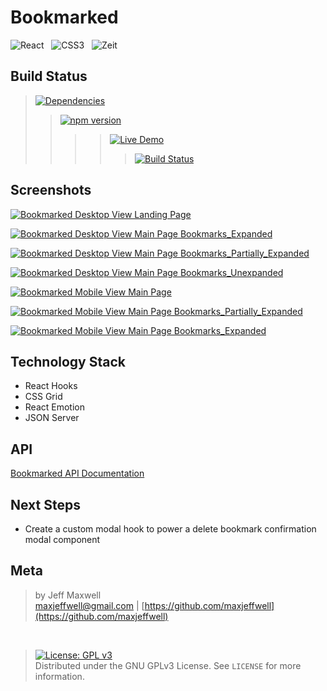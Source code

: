 # Bookmarked

![React](https://img.shields.io/badge/React-badge.svg?style=for-the-badge&logo=react&labelColor=fa625f&logoColor=EDEDED&color=393939) &nbsp;
![CSS3](https://img.shields.io/badge/CSS3-badge.svg?style=for-the-badge&logo=css3&labelColor=fa625f&logoColor=EDEDED&color=393939) &nbsp;
![Zeit](https://img.shields.io/badge/Zeit-badge.svg?style=for-the-badge&logo=zeit&labelColor=fa625f&logoColor=EDEDED&color=393939)

## Build Status

>[![Dependencies](https://img.shields.io/badge/dependencies-up%20to%20date-393939.svg?style=style-for-the-badge&logo=appveyor&labelColor=fa625f&logoColor=EDEDED&color=393939)](https://github.com/maxjeffwell/bookmarks-react-hooks)
>>[![npm version](https://img.shields.io/badge/npm%20package-6.4.1-ededed.svg?logo=npm&style=style-for-the-badge&labelColor=fa625f&logoColor=EDEDED&color=393939)](https://badge.fury.io/js/npm)
>>>>[![Live Demo](https://img.shields.io/badge/demo-online-393939.svg?style=style-for-the-badge&logo=heroku&logoColor=EDEDED&labelColor=fa625f&color=393939)](https://jmaxwell-bookmark-manager.herokuapp.com/)
>>>>>[![Build Status](https://img.shields.io/badge/travis-ci-badge.svg?style=style-for-the-badge&logo=travis-ci&labelColor=fa625f&logoColor=EDEDED&color=393939)](https://travis-ci.org/maxjeffwell/bookmarks-react-hooks)
>>>
>>
>

## Screenshots

[![Bookmarked Desktop View Landing Page](https://i.gyazo.com/abee754487f39b7b32185a227e1fe4ae.png)](https://gyazo.com/abee754487f39b7b32185a227e1fe4ae)

[![Bookmarked Desktop View Main Page Bookmarks_Expanded](https://i.gyazo.com/5fdf1017422df4223688a46c23d2e637.png)](https://gyazo.com/5fdf1017422df4223688a46c23d2e637)

[![Bookmarked Desktop View Main Page Bookmarks_Partially_Expanded](https://i.gyazo.com/bf4fcc11a68c7c50fe4ac83efc38a320.png)](https://gyazo.com/bf4fcc11a68c7c50fe4ac83efc38a320)

[![Bookmarked Desktop View Main Page Bookmarks_Unexpanded](https://i.gyazo.com/177e8c0c74485d9b986d4ae49970b604.png)](https://gyazo.com/177e8c0c74485d9b986d4ae49970b604)

[![Bookmarked Mobile View Main Page](https://i.gyazo.com/04f8ecfdb1e1fadc76bf3d643f860bb6.png)](https://gyazo.com/04f8ecfdb1e1fadc76bf3d643f860bb6)

[![Bookmarked Mobile View Main Page Bookmarks_Partially_Expanded](https://i.gyazo.com/60fa21a906abe23cd12a6a6bbcbb9f4a.png)](https://gyazo.com/60fa21a906abe23cd12a6a6bbcbb9f4a)

[![Bookmarked Mobile View Main Page Bookmarks_Expanded](https://i.gyazo.com/e3eb48b37f8afeb36c698e1f63c8df5f.png)](https://gyazo.com/e3eb48b37f8afeb36c698e1f63c8df5f)

## Technology Stack

* React Hooks
* CSS Grid
* React Emotion
* JSON Server

## API
[Bookmarked API Documentation](https://documenter.getpostman.com/view/4941848/S1Lr5rKn)

## Next Steps

* Create a custom modal hook to power a delete bookmark confirmation modal component

## Meta
>by Jeff Maxwell <br>maxjeffwell@gmail.com |
[https://github.com/maxjeffwell](https://github.com/maxjeffwell)
<br>

>[![License: GPL v3](https://img.shields.io/badge/License-GPLv3-393939.svg?style=for-the-badge&labelColor=fa625f&logoColor=393939&color=393939)](https://www.gnu.org/licenses/gpl-3.0)
<br>Distributed under the GNU GPLv3 License.
    See ``LICENSE`` for more information.
